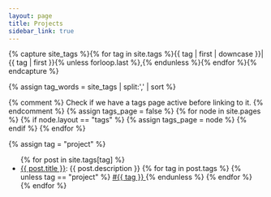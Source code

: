 ```yaml
---
layout: page
title: Projects
sidebar_link: true
---
```


<!-- See https://blog.lanyonm.org/articles/2013/11/21/alphabetize-jekyll-page-tags-pure-liquid.html -->
<!-- With added pipe to handle lack of sort_natural -->
{% capture site_tags %}{% for tag in site.tags %}{{ tag | first | downcase }}|{{ tag | first }}{% unless forloop.last %},{% endunless %}{% endfor %}{% endcapture %}
<!-- site_tags: {{ site_tags }} -->
{% assign tag_words = site_tags | split:',' | sort %}
<!-- tag_words: {{ tag_words }} -->
<!-- <small>{{ post.date | date_to_string }}</small> -->

{% comment %}
  Check if we have a tags page active before linking to it.
{% endcomment %}
{% assign tags_page = false %}
{% for node in site.pages %}
  {% if node.layout == "tags" %}
    {% assign tags_page = node %}
  {% endif %}
{% endfor %}

<div class="projects">
  {% assign tag = "project" %}
  <div id="{{ tag | slugify }}" class="project">
    <ul>
      {% for post in site.tags[tag] %}
        <li>
          <span class="project-post">
          <a href="{{ post.url | relative_url }}">{{ post.title }}</a>: {{ post.description }}
          </span>
          <span class="project-tags">
            {% for tag in post.tags %}
              {% unless tag == "project" %}
                <a class="post-tag-small" href="{{ tags_page.url }}#{{ tag | slugify }}">
                #{{ tag }}
                </a>
              {% endunless %}
            {% endfor %}
          </span>
        </li>
      {% endfor %}
    </ul>
  </div>
</div>
